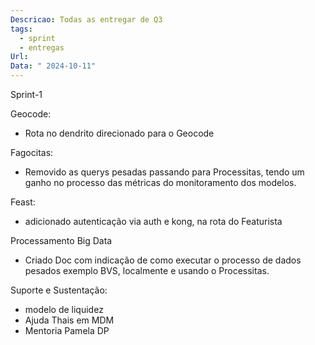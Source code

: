 ```yaml
---
Descricao: Todas as entregar de Q3
tags:
  - sprint
  - entregas
Url: 
Data: " 2024-10-11"
---
```


Sprint-1

Geocode:
- Rota no dendrito direcionado para o Geocode

Fagocitas:
- Removido as querys pesadas passando para Processitas, tendo um ganho no processo das métricas do monitoramento dos modelos.

Feast:
- adicionado autenticação via auth e kong, na rota do Featurista

Processamento Big Data
- Criado Doc com indicação de como executar o processo de dados pesados exemplo BVS, localmente e usando o Processitas.

Suporte e Sustentação:
- modelo de liquidez 
- Ajuda Thais em MDM
- Mentoria Pamela DP